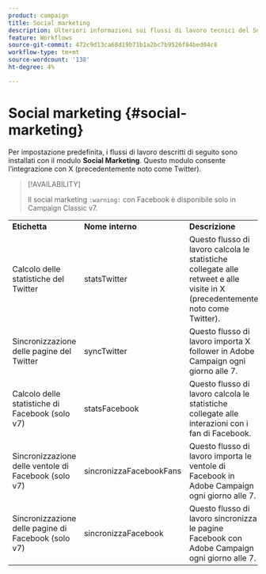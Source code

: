 ```yaml
---
product: campaign
title: Social marketing
description: Ulteriori informazioni sui flussi di lavoro tecnici del Social Marketing
feature: Workflows
source-git-commit: 472c9d13ca68d19b71b1a2bc7b9526f84bed04c8
workflow-type: tm+mt
source-wordcount: '138'
ht-degree: 4%

---
```



# Social marketing {#social-marketing}

Per impostazione predefinita, i flussi di lavoro descritti di seguito sono installati con il modulo **Social Marketing**. Questo modulo consente l’integrazione con X (precedentemente noto come Twitter).


>[!AVAILABILITY]
>
>Il social marketing `:warning:` con Facebook è disponibile solo in Campaign Classic v7.

<table> 
 <tbody> 
  <tr> 
   <td> <strong>Etichetta</strong><br /> </td> 
   <td> <strong>Nome interno</strong><br /> </td> 
   <td> <strong>Descrizione</strong><br /> </td> 
  </tr> 
  <tr> 
   <td> <span class="uicontrol">Calcolo delle statistiche del Twitter</span> <br /> </td> 
   <td> <span class="uicontrol">statsTwitter</span> <br /> </td> 
   <td> Questo flusso di lavoro calcola le statistiche collegate alle retweet e alle visite in X (precedentemente noto come Twitter).<br /> </td> 
  </tr> 
  <tr> 
   <td> <span class="uicontrol">Sincronizzazione delle pagine del Twitter</span> <br /> </td> 
   <td> <span class="uicontrol">syncTwitter</span> <br /> </td> 
   <td> Questo flusso di lavoro importa X follower in Adobe Campaign ogni giorno alle 7.<br /> </td> 
  </tr> 
  <tr> 
   <td> <span class="uicontrol">Calcolo delle statistiche di Facebook (solo v7)</span> <br /> </td> 
   <td> <span class="uicontrol">statsFacebook</span> <br /> </td> 
   <td> Questo flusso di lavoro calcola le statistiche collegate alle interazioni con i fan di Facebook.<br /> </td> 
  </tr> 
  <tr> 
   <td> <span class="uicontrol">Sincronizzazione delle ventole di Facebook (solo v7)</span> <br /> </td> 
   <td> <span class="uicontrol">sincronizzaFacebookFans</span> <br /> </td> 
   <td> Questo flusso di lavoro importa le ventole di Facebook in Adobe Campaign ogni giorno alle 7.<br /> </td> 
  </tr> 
  <tr> 
   <td> <span class="uicontrol">Sincronizzazione delle pagine di Facebook (solo v7)</span> <br /> </td> 
   <td> <span class="uicontrol">sincronizzaFacebook</span> <br /> </td> 
   <td> Questo flusso di lavoro sincronizza le pagine Facebook con Adobe Campaign ogni giorno alle 7.<br /> </td> 
  </tr> 
 </tbody> 
</table>

